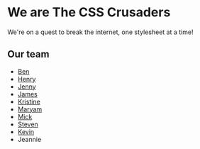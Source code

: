 # We are **The CSS Crusaders**

We're on a quest to break the internet, one stylesheet at a time!

## Our team

- [Ben](https://github.com/bent101)
- [Henry](https://github.com/henrybliu)
- [Jenny](https://github.com/hoatuyet423)
- [James](https://github.com/Jameszzyyyyy)
- [Kristine](https://github.com/KristinEbu)
- [Maryam](https://github.com/Maryamkusman)
- [Mick](https://github.com/mickjeon)
- [Steven](https://github.com/Steven-Hsu1)
- [Kevin](https://github.com/thekangster)
- Jeannie

